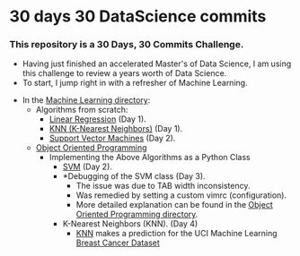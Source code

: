 # 30 days 30 DataScience commits
### This repository is a 30 Days, 30 Commits Challenge. 
- Having just finished an accelerated Master's of Data Science, I am using this challenge to review a years worth of Data Science.
- To start, I jump right in with a refresher of Machine Learning. 
+ In the [Machine Learning directory](machine_learning/): 
	+ Algorithms from scratch: 
		+ [Linear Regression](machine_learning/lin_reg/) (Day 1).
		+ [KNN (K-Nearest Neighbors)](machine_learning/knn/) (Day 1).
		+ [Support Vector Machines](machine_learning/svm/) (Day 2).
	+ [Object Oriented Programming](machine_learning/oop/)
		+ Implementing the Above Algorithms as a Python Class
			+ [SVM](machine_learning/oop/svm.py) (Day 2).
            + *Debugging of the SVM class (Day 3).
                 + The issue was due to TAB width inconsistency. 
                 + Was remedied by setting a custom vimrc (configuration).
                 + More detailed explanation can be found in the [Object Oriented Programming directory](machine_learning/oop/).
            + K-Nearest Neighbors (KNN). (Day 4)
                + [KNN](knn.py) makes a prediction for the UCI Machine Learning [Breast Cancer Dataset](machine_learning/datasets/citation.txt)
